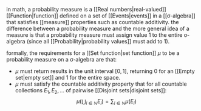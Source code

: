 in math, a probability measure is a [[Real numbers|real-valued]] [[Function|function]] defined on a set of [[Events|events]] in a [[σ-algebra]] that satisfies [[measure]] properties such as countable additivity. the difference between a probability measure and the more general idea of a measure is that a probability measure must assign value 1 to the entire σ-algebra (since all [[Probability|probability values]] must add to 1).

formally, the requirements for a [[Set function|set function]] $\mu$ to be a probability measure on a σ-algebra are that:

- $\mu$ must return results in the unit interval $[0,1]$, returning $0$ for an [[Empty set|empty set]] and $1$ for the entire space.
- $\mu$ must satisfy the countable additivity property that for all countable collections $E_1,E_2,\dots$ of pairwise [[Disjoint sets|disjoint sets]]:$$\mu\left(\bigcup_{i\in\mathbb{N}}E_i\right)=\sum_{i\in\mathbb{N}}\mu(E_i)$$
